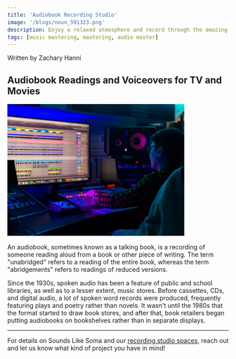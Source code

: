 ```yaml
---
title: 'Audiobook Recording Studio'
image: '/blogs/noun_591323.png'
description: Enjoy a relaxed atmosphere and record through the amazing analog equipment at Sounds Like Soma Philadelphia recording studio
tags: [music mastering, mastering, audio master]
---
```

Written by Zachary Hanni

## Audiobook Readings and Voiceovers for TV and Movies

<img src="/assets/images/recording-studio-mixing-music.webp" alt="recording studio" style="width:80%;"/>

An audiobook, sometimes known as a talking book, is a recording of someone reading aloud from a book or other piece of writing. The term "unabridged" refers to a reading of the entire book, whereas the term "abridgements" refers to readings of reduced versions.

Since the 1930s, spoken audio has been a feature of public and school libraries, as well as to a lesser extent, music stores. Before cassettes, CDs, and digital audio, a lot of spoken word records were produced, frequently featuring plays and poetry rather than novels. It wasn't until the 1980s that the format started to draw book stores, and after that, book retailers began putting audiobooks on bookshelves rather than in separate displays.

- - -

For details on Sounds Like Soma and our <a href="/" target="More Info">recording studio spaces</a>, reach out and let us know what kind of project you have in mind!

